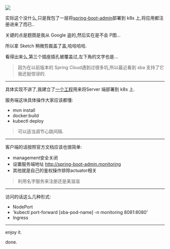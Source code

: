 ![](https://o4dyfn0ef.qnssl.com/image/2017-05-26-Screen%20Shot%202017-05-26%20at%2018.36.28.png?imageView2/2/h/400) 

实际这个没什么,只是我包了一层将[spring-boot-admin](https://github.com/codecentric/spring-boot-admin)部署到 k8s 上,将应用都注册进来了而已.. 

关键的点是题图是我从 Google 盗的,然后实在是不会 P图... 

所以拿 Sketch 稍微剪裁盖了盖,哈哈哈哈. 

看得出来么,第三个插座插孔被覆盖过,左下角的文字也是... 

> 因为在以前版本的 Spring Cloud遇到过很多坑,所以最近看到 sba 支持了它我还挺惊讶的. 

- - - - -- 

具体实现不讲了,我建立了[一个工程](https://github.com/Slahser/sba-on-k8s)用来将Server 端部署到 k8s 上. 

服务端这块具体操作大家应该都懂: 

- mvn install
- docker:build
- kubectl deploy

> 可以适当调节心跳间隔. 

- - - - -- 

客户端的话按照官方文档应该也很简单: 

- management安全关闭
- 设置服务端地址 http://spring-boot-admin.monitoring
- 其他就是自己的鉴权操作排除actuator相关

> 利用名字服务来注册还是美滋滋 

- - - - -- 

访问的话这么几种形式:  

- NodePort
- 'kubectl port-forward [sba-pod-name] -n monitoring 8081:8080'
- Ingress

- - - - -- 

enjoy it. 

done. 